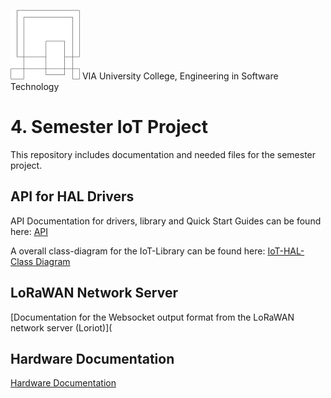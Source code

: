 ![VIA Logo](/docs/resources/logo.png) VIA University College, Engineering in Software Technology

# 4. Semester IoT Project #
This repository includes documentation and needed files for the semester project.

## API for HAL Drivers ##
API Documentation for drivers, library and Quick Start Guides can be found here: [API](https://ihavn.github.io/IoT_Semester_project/)

A overall class-diagram for the IoT-Library can be found here: [IoT-HAL-Class Diagram](LORA_NETWORK_SERVER.md)

## LoRaWAN Network Server ##
[Documentation for the Websocket output format from the LoRaWAN network server (Loriot)](

## Hardware Documentation ##
[Hardware Documentation](HARDWARE-DOC.md)
